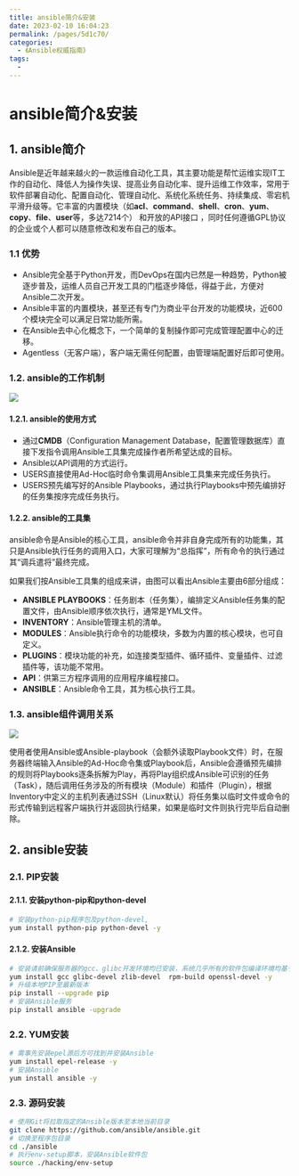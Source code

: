 ```yaml
---
title: ansible简介&安装
date: 2023-02-10 16:04:23
permalink: /pages/5d1c70/
categories:
  - 《Ansible权威指南》
tags:
  - 
---
```

# ansible简介&安装

## 1. ansible简介

Ansible是近年越来越火的一款运维自动化工具，其主要功能是帮忙运维实现IT工作的自动化、降低人为操作失误、提高业务自动化率、提升运维工作效率，常用于软件部署自动化、配置自动化、管理自动化、系统化系统任务、持续集成、零宕机平滑升级等。它丰富的内置模块（如**acl**、**command**、**shell**、**cron**、**yum**、**copy**、**file**、**user**等，多达7214个） 和开放的API接口 ，同时任何遵循GPL协议的企业或个人都可以随意修改和发布自己的版本。

### 1.1 优势

- Ansible完全基于Python开发，而DevOps在国内已然是一种趋势，Python被逐步普及，运维人员自己开发工具的门槛逐步降低，得益于此，方便对Ansible二次开发。
- Ansible丰富的内置模块，甚至还有专门为商业平台开发的功能模块，近600个模块完全可以满足日常功能所需。
- 在Ansible去中心化概念下，一个简单的复制操作即可完成管理配置中心的迁移。
- Agentless（无客户端），客户端无需任何配置，由管理端配置好后即可使用。

### 1.2. ansible的工作机制

![](https://lgx_248920070.gitee.io/lgxblog/img/202302101717801.jpg)

#### 1.2.1. ansible的使用方式

- 通过**CMDB**（Configuration Management Database，配置管理数据库）直接下发指令调用Ansible工具集完成操作者所希望达成的目标。
- Ansible以API调用的方式运行。
- USERS直接使用Ad-Hoc临时命令集调用Ansible工具集来完成任务执行。
- USERS预先编写好的Ansible Playbooks，通过执行Playbooks中预先编排好的任务集按序完成任务执行。

#### 1.2.2. ansible的工具集

ansible命令是Ansible的核心工具，ansible命令并非自身完成所有的功能集，其只是Ansible执行任务的调用入口，大家可理解为“总指挥”，所有命令的执行通过其“调兵遣将”最终完成。

如果我们按Ansible工具集的组成来讲，由图可以看出Ansible主要由6部分组成：

- **ANSIBLE PLAYBOOKS**：任务剧本（任务集），编排定义Ansible任务集的配置文件，由Ansible顺序依次执行，通常是YML文件。
- **INVENTORY**：Ansible管理主机的清单。
- **MODULES**：Ansible执行命令的功能模块，多数为内置的核心模块，也可自定义。
- **PLUGINS**：模块功能的补充，如连接类型插件、循环插件、变量插件、过滤插件等，该功能不常用。
- **API**：供第三方程序调用的应用程序编程接口。
- **ANSIBLE**：Ansible命令工具，其为核心执行工具。

### 1.3. ansible组件调用关系

![](https://lgx_248920070.gitee.io/lgxblog/img/202302101740380.jpg)

使用者使用Ansible或Ansible-playbook（会额外读取Playbook文件）时，在服务器终端输入Ansible的Ad-Hoc命令集或Playbook后，Ansible会遵循预先编排的规则将Playbooks逐条拆解为Play，再将Play组织成Ansible可识别的任务（Task），随后调用任务涉及的所有模块（Module）和插件（Plugin），根据Inventory中定义的主机列表通过SSH（Linux默认）将任务集以临时文件或命令的形式传输到远程客户端执行并返回执行结果，如果是临时文件则执行完毕后自动删除。

## 2. ansible安装

### 2.1. PIP安装

#### 2.1.1. 安装python-pip和python-devel

```bash
# 安装python-pip程序包及python-devel,
yum install python-pip python-devel -y
```

#### 2.1.2. 安装Ansible

```bash
# 安装请前确保服务器的gcc、glibc开发环境均已安装，系统几乎所有的软件包编译环境均基于gcc，如不确认可先执行如下命令：
yum install gcc glibc-devel zlib-devel  rpm-build openssl-devel -y
# 升级本地PIP至最新版本
pip install --upgrade pip
# 安装Ansible服务
pip install ansible -upgrade
```

### 2.2. YUM安装

```bash
# 需事先安装epel源后方可找到并安装Ansible
yum install epel-release -y
# 安装Ansible
yum install ansible -y
```

### 2.3. 源码安装

```bash
# 使用Git将拉取指定的Ansible版本至本地当前目录
git clone https://github.com/ansible/ansible.git
# 切换至程序包目录
cd ./ansible
# 执行env-setup脚本，安装Ansible软件包
source ./hacking/env-setup
```

